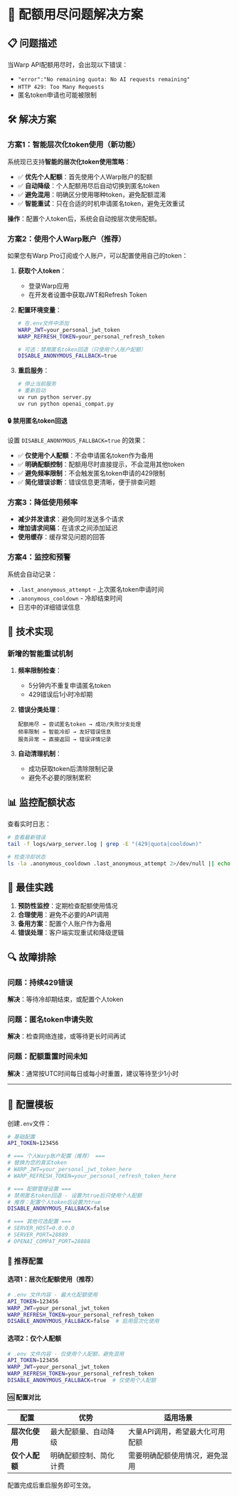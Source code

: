# 🚀 配额用尽问题解决方案

## 📋 问题描述

当Warp API配额用尽时，会出现以下错误：
- `"error":"No remaining quota: No AI requests remaining"`
- `HTTP 429: Too Many Requests`
- 匿名token申请也可能被限制

## 🛠️ 解决方案

### 方案1：智能层次化token使用（新功能）

系统现已支持**智能的层次化token使用策略**：
- ✅ **优先个人配额**：首先使用个人Warp账户的配额
- ✅ **自动降级**：个人配额用尽后自动切换到匿名token
- ✅ **避免混用**：明确区分使用哪种token，避免配额混淆
- ✅ **智能重试**：只在合适的时机申请匿名token，避免无效重试

**操作**：配置个人token后，系统会自动按层次使用配额。

### 方案2：使用个人Warp账户（推荐）

如果您有Warp Pro订阅或个人账户，可以配置使用自己的token：

1. **获取个人token**：
   - 登录Warp应用
   - 在开发者设置中获取JWT和Refresh Token

2. **配置环境变量**：
   ```bash
   # 在.env文件中添加
   WARP_JWT=your_personal_jwt_token
   WARP_REFRESH_TOKEN=your_personal_refresh_token
   
   # 可选：禁用匿名token回退（只使用个人账户配额）
   DISABLE_ANONYMOUS_FALLBACK=true
   ```

3. **重启服务**：
   ```bash
   # 停止当前服务
   # 重新启动
   uv run python server.py
   uv run python openai_compat.py
   ```

#### 🔒 禁用匿名token回退

设置 `DISABLE_ANONYMOUS_FALLBACK=true` 的效果：
- ✅ **仅使用个人配额**：不会申请匿名token作为备用
- ✅ **明确配额控制**：配额用尽时直接提示，不会混用其他token
- ✅ **避免频率限制**：不会触发匿名token申请的429限制
- ✅ **简化错误诊断**：错误信息更清晰，便于排查问题

### 方案3：降低使用频率

- **减少并发请求**：避免同时发送多个请求
- **增加请求间隔**：在请求之间添加延迟
- **使用缓存**：缓存常见问题的回答

### 方案4：监控和预警

系统会自动记录：
- `.last_anonymous_attempt` - 上次匿名token申请时间
- `.anonymous_cooldown` - 冷却结束时间
- 日志中的详细错误信息

## 🔧 技术实现

### 新增的智能重试机制

1. **频率限制检查**：
   - 5分钟内不重复申请匿名token
   - 429错误后1小时冷却期

2. **错误分类处理**：
   ```
   配额用尽 → 尝试匿名token → 成功/失败分支处理
   频率限制 → 智能冷却 → 友好错误信息
   服务异常 → 直接返回 → 错误详情记录
   ```

3. **自动清理机制**：
   - 成功获取token后清除限制记录
   - 避免不必要的限制累积

## 📊 监控配额状态

查看实时日志：
```bash
# 查看最新错误
tail -f logs/warp_server.log | grep -E "(429|quota|cooldown)"

# 检查冷却状态
ls -la .anonymous_cooldown .last_anonymous_attempt 2>/dev/null || echo "No cooldown active"
```

## 🎯 最佳实践

1. **预防性监控**：定期检查配额使用情况
2. **合理使用**：避免不必要的API调用
3. **备用方案**：配置个人账户作为备用
4. **错误处理**：客户端实现重试和降级逻辑

## 🔍 故障排除

### 问题：持续429错误
**解决**：等待冷却期结束，或配置个人token

### 问题：匿名token申请失败
**解决**：检查网络连接，或等待更长时间再试

### 问题：配额重置时间未知
**解决**：通常按UTC时间每日或每小时重置，建议等待至少1小时

---

## 📝 配置模板

创建`.env`文件：
```bash
# 基础配置
API_TOKEN=123456

# === 个人Warp账户配置（推荐） ===
# 替换为您的真实token
# WARP_JWT=your_personal_jwt_token_here
# WARP_REFRESH_TOKEN=your_personal_refresh_token_here

# === 配额管理设置 ===
# 禁用匿名token回退 - 设置为true后只使用个人配额
# 推荐：配置个人token后设置为true
DISABLE_ANONYMOUS_FALLBACK=false

# === 其他可选配置 ===
# SERVER_HOST=0.0.0.0
# SERVER_PORT=28889
# OPENAI_COMPAT_PORT=28888
```

### 🎯 推荐配置

#### 选项1：层次化配额使用（推荐）
```bash
# .env 文件内容 - 最大化配额使用
API_TOKEN=123456
WARP_JWT=your_personal_jwt_token
WARP_REFRESH_TOKEN=your_personal_refresh_token
DISABLE_ANONYMOUS_FALLBACK=false  # 启用层次化使用
```

#### 选项2：仅个人配额
```bash
# .env 文件内容 - 仅使用个人配额，避免混用
API_TOKEN=123456
WARP_JWT=your_personal_jwt_token
WARP_REFRESH_TOKEN=your_personal_refresh_token
DISABLE_ANONYMOUS_FALLBACK=true  # 仅使用个人配额
```

#### 🆚 配置对比

| 配置 | 优势 | 适用场景 |
|------|------|----------|
| **层次化使用** | 最大配额量、自动降级 | 大量API调用，希望最大化可用配额 |
| **仅个人配额** | 明确配额控制、简化计费 | 需要明确配额使用情况，避免混用 |

配置完成后重启服务即可生效。
